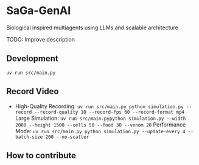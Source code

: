 # SaGa-GenAI
Biological inspired multiagents using LLMs and scalable architecture

TODO: Improve description

## Development
```uv run src/main.py```

## Record Video
- High-Quality Recording:
```uv run src/main.py python simulation.py --record --record-quality 10 --record-fps 60 --record-format mp4```
Large Simulation:
```uv run src/main.pypython simulation.py --width 2000 --height 1500 --cells 50 --food 30 --venom 20```
Performance Mode:
```uv run src/main.py python simulation.py --update-every 4 --batch-size 200 --no-scatter```


## How to contribute


[](docs/cells.png)
